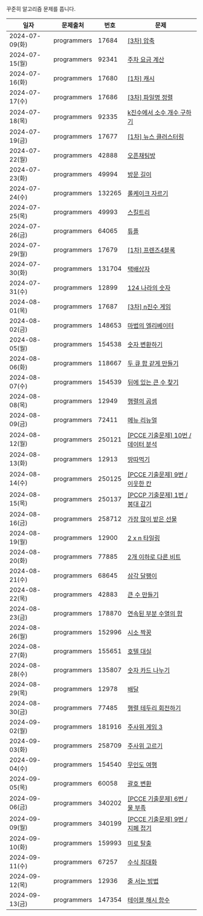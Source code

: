 꾸준히 알고리즘 문제를 풉니다.

| 일자 | 문제출처 | 번호 | 문제 |
| --- | --- | --- | --- |
| 2024-07-09(화) | programmers | 17684 | [\[3차\] 압축](https://school.programmers.co.kr/learn/courses/30/lessons/17684)  |
| 2024-07-15(월) | programmers | 92341 | [주차 요금 계산](https://school.programmers.co.kr/learn/courses/30/lessons/92341) |
| 2024-07-16(화) | programmers | 17680 | [\[1차\] 캐시](https://school.programmers.co.kr/learn/courses/30/lessons/17680) |
| 2024-07-17(수) | programmers | 17686 | [\[3차\] 파일명 정렬](https://school.programmers.co.kr/learn/courses/30/lessons/17686) |
| 2024-07-18(목) | programmers | 92335 | [k진수에서 소수 개수 구하기](https://school.programmers.co.kr/learn/courses/30/lessons/92335) |
| 2024-07-19(금) | programmers | 17677 | [\[1차\] 뉴스 클러스터링](https://school.programmers.co.kr/learn/courses/30/lessons/17677) |
| 2024-07-22(월) | programmers | 42888 | [오픈채팅방](https://school.programmers.co.kr/learn/courses/30/lessons/42888) |
| 2024-07-23(화) | programmers | 49994 | [방문 길이](https://school.programmers.co.kr/learn/courses/30/lessons/49994) |
| 2024-07-24(수) | programmers | 132265 | [롤케이크 자르기](https://school.programmers.co.kr/learn/courses/30/lessons/132265) |
| 2024-07-25(목) | programmers | 49993 | [스킬트리](https://school.programmers.co.kr/learn/courses/30/lessons/49993) |
| 2024-07-26(금) | programmers | 64065 | [튜플](https://school.programmers.co.kr/learn/courses/30/lessons/64065) |
| 2024-07-29(월) | programmers | 17679 | [\[1차\] 프렌즈4블록](https://school.programmers.co.kr/learn/courses/30/lessons/17679) |
| 2024-07-30(화) | programmers | 131704 | [택배상자](https://school.programmers.co.kr/learn/courses/30/lessons/131704) |
| 2024-07-31(수) | programmers | 12899 | [124 나라의 숫자](https://school.programmers.co.kr/learn/courses/30/lessons/12899) |
| 2024-08-01(목) | programmers | 17687 | [\[3차\] n진수 게임](https://school.programmers.co.kr/learn/courses/30/lessons/17687) |
| 2024-08-02(금) | programmers | 148653 | [마법의 엘리베이터](https://school.programmers.co.kr/learn/courses/30/lessons/148653) |
| 2024-08-05(월) | programmers | 154538 | [숫자 변환하기](https://school.programmers.co.kr/learn/courses/30/lessons/154538) |
| 2024-08-06(화) | programmers | 118667 | [두 큐 합 같게 만들기](https://school.programmers.co.kr/learn/courses/30/lessons/118667) |
| 2024-08-07(수) | programmers | 154539 | [뒤에 있는 큰 수 찾기](https://school.programmers.co.kr/learn/courses/30/lessons/154539) |
| 2024-08-08(목) | programmers | 12949 | [행렬의 곱셈](https://school.programmers.co.kr/learn/courses/30/lessons/12949) |
| 2024-08-09(금) | programmers | 72411 | [메뉴 리뉴얼](https://school.programmers.co.kr/learn/courses/30/lessons/72411) |
| 2024-08-12(월) | programmers | 250121 | [\[PCCE 기출문제\] 10번 / 데이터 분석](https://school.programmers.co.kr/learn/courses/30/lessons/250121) |
| 2024-08-13(화) | programmers | 12913 | [땅따먹기](https://school.programmers.co.kr/learn/courses/30/lessons/12913) |
| 2024-08-14(수) | programmers | 250125 | [\[PCCE 기출문제\] 9번 / 이웃한 칸](https://school.programmers.co.kr/learn/courses/30/lessons/250125) |
| 2024-08-15(목) | programmers | 250137 | [\[PCCP 기출문제\] 1번 / 붕대 감기](https://school.programmers.co.kr/learn/courses/30/lessons/250137) |
| 2024-08-16(금) | programmers | 258712 | [가장 많이 받은 선물](https://school.programmers.co.kr/learn/courses/30/lessons/258712) |
| 2024-08-19(월) | programmers | 12900 | [2 x n 타일링](https://school.programmers.co.kr/learn/courses/30/lessons/12900) |
| 2024-08-20(화) | programmers | 77885 | [2개 이하로 다른 비트](https://school.programmers.co.kr/learn/courses/30/lessons/77885) |
| 2024-08-21(수) | programmers | 68645 | [삼각 달팽이](https://school.programmers.co.kr/learn/courses/30/lessons/68645) |
| 2024-08-22(목) | programmers | 42883 | [큰 수 만들기](https://school.programmers.co.kr/learn/courses/30/lessons/42883) |
| 2024-08-23(금) | programmers | 178870 | [연속된 부분 수열의 합](https://school.programmers.co.kr/learn/courses/30/lessons/178870) |
| 2024-08-26(월) | programmers | 152996 | [시소 짝꿍](https://school.programmers.co.kr/learn/courses/30/lessons/152996) |
| 2024-08-27(화) | programmers | 155651 | [호텔 대실](https://school.programmers.co.kr/learn/courses/30/lessons/155651) |
| 2024-08-28(수) | programmers | 135807 | [숫자 카드 나누기](https://school.programmers.co.kr/learn/courses/30/lessons/135807) |
| 2024-08-29(목) | programmers | 12978 | [배달](https://school.programmers.co.kr/learn/courses/30/lessons/12978) |
| 2024-08-30(금) | programmers | 77485 | [행렬 테두리 회전하기](https://school.programmers.co.kr/learn/courses/30/lessons/77485) |
| 2024-09-02(월) | programmers | 181916 | [주사위 게임 3](https://school.programmers.co.kr/learn/courses/30/lessons/181916) |
| 2024-09-03(화) | programmers | 258709 | [주사위 고르기](https://school.programmers.co.kr/learn/courses/30/lessons/258709) |
| 2024-09-04(수) | programmers | 154540 | [무인도 여행](https://school.programmers.co.kr/learn/courses/30/lessons/154540) |
| 2024-09-05(목) | programmers | 60058 | [괄호 변환](https://school.programmers.co.kr/learn/courses/30/lessons/60058) |
| 2024-09-06(금) | programmers | 340202 | [\[PCCE 기출문제\] 6번 / 물 부족](https://school.programmers.co.kr/learn/courses/30/lessons/340202) |
| 2024-09-09(월) | programmers | 340199 | [\[PCCE 기출문제\] 9번 / 지폐 접기](https://school.programmers.co.kr/learn/courses/30/lessons/340199) |
| 2024-09-10(화) | programmers | 159993 | [미로 탈출](https://school.programmers.co.kr/learn/courses/30/lessons/159993) |
| 2024-09-11(수) | programmers | 67257 | [수식 최대화](https://school.programmers.co.kr/learn/courses/30/lessons/67257) |
| 2024-09-12(목) | programmers | 12936 | [줄 서는 방법](https://school.programmers.co.kr/learn/courses/30/lessons/12936) |
| 2024-09-13(금) | programmers | 147354 | [테이블 해시 함수](https://school.programmers.co.kr/learn/courses/30/lessons/147354) |

